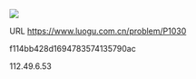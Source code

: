 ![](https://blocksrc.haplat.net/_bot_sbu/sbu-pic.gif)

URL https://www.luogu.com.cn/problem/P1030

f114bb428d1694783574135790ac

112.49.6.53

